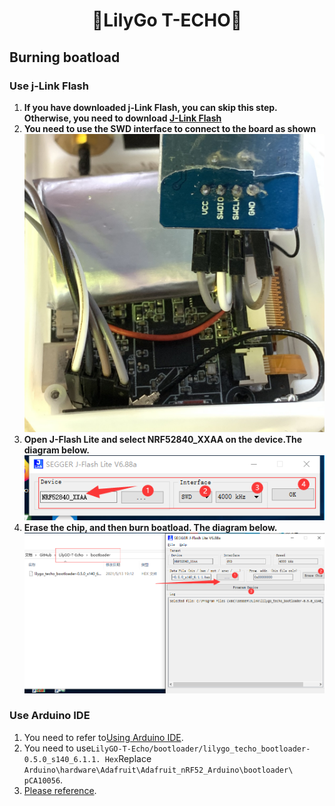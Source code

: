 <h1 align = "center">🌟LilyGo T-ECHO🌟</h1>

## Burning boatload



### Use j-Link Flash
1. **If you have downloaded j-Link Flash, you can skip this step. Otherwise, you need to download [J-Link Flash](https://www.segger.com/products/debug-probes/j-link/technology/flash-download/)**
2. **You need to use the SWD interface to connect to the board as shown**
![](../image/bootloader-0.jpg)
3. **Open J-Flash Lite and select NRF52840_XXAA on the device.The diagram below.**
![](../image/bootloader-1.jpg)
4. **Erase the chip, and then burn boatload. The diagram below.**
![](../image/bootloader-2.jpg)


### Use Arduino IDE

1. You need to refer to[Using Arduino IDE](https://github.com/Xinyuan-LilyGO/LilyGO-T-Echo#using-arduino-ide).
2. You need to use`LilyGO-T-Echo/bootloader/lilygo_techo_bootloader-0.5.0_s140_6.1.1. Hex`Replace `Arduino\hardware\Adafruit\Adafruit_nRF52_Arduino\bootloader\ pCA10056`.
3. [Please reference](https://github.com/adafruit/Adafruit_nRF52_Arduino#update-bootloader-with-dfu).

